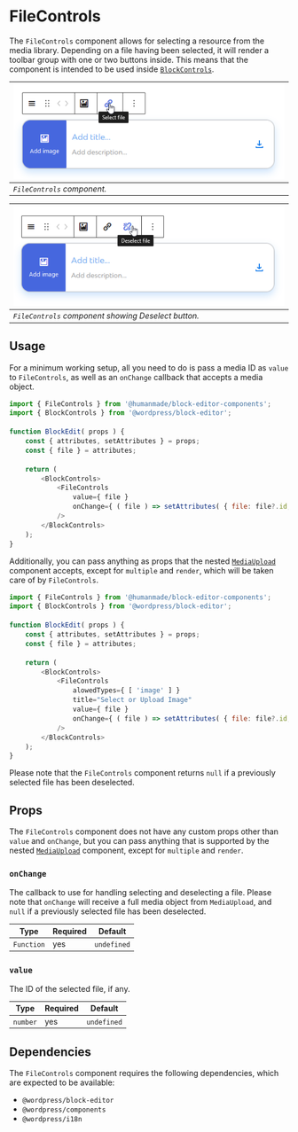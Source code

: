 # FileControls

The `FileControls` component allows for selecting a resource from the media library.
Depending on a file having been selected, it will render a toolbar group with one or two buttons inside.
This means that the component is intended to be used inside [`BlockControls`](https://github.com/WordPress/gutenberg/blob/trunk/packages/block-editor/src/components/block-controls/index.js).

| ![file-controls--hover.png](../../../assets/images/file-controls--hover.png) |
|---|
| _`FileControls` component._ |

| ![file-controls--deselect.png](../../../assets/images/file-controls--deselect.png) |
|---|
| _`FileControls` component showing Deselect button._ |

## Usage

For a minimum working setup, all you need to do is pass a media ID as `value` to `FileControls`, as well as an `onChange` callback that accepts a media object.

```js
import { FileControls } from '@humanmade/block-editor-components';
import { BlockControls } from '@wordpress/block-editor';

function BlockEdit( props ) {
	const { attributes, setAttributes } = props;
	const { file } = attributes;

	return (
		<BlockControls>
			<FileControls
				value={ file }
				onChange={ ( file ) => setAttributes( { file: file?.id, url: file?.url } ) }
			/>
		</BlockControls>
	);
}
```

Additionally, you can pass anything as props that the nested [`MediaUpload`](https://github.com/WordPress/gutenberg/tree/trunk/packages/block-editor/src/components/media-upload/index.js) component accepts, except for `multiple` and `render`, which will be taken care of by `FileControls`.

```js
import { FileControls } from '@humanmade/block-editor-components';
import { BlockControls } from '@wordpress/block-editor';

function BlockEdit( props ) {
	const { attributes, setAttributes } = props;
	const { file } = attributes;

	return (
		<BlockControls>
			<FileControls
				alowedTypes={ [ 'image' ] }
				title="Select or Upload Image"
				value={ file }
				onChange={ ( file ) => setAttributes( { file: file?.id, url: file?.url } ) }
			/>
		</BlockControls>
	);
}
```

Please note that the `FileControls` component returns `null` if a previously selected file has been deselected.

## Props

The `FileControls` component does not have any custom props other than `value` and `onChange`, but you can pass anything that is supported by the nested [`MediaUpload`](https://github.com/WordPress/gutenberg/tree/trunk/packages/block-editor/src/components/media-upload/index.js) component, except for `multiple` and `render`.

### `onChange`

The callback to use for handling selecting and deselecting a file.
Please note that `onChange` will receive a full media object from `MediaUpload`, and `null` if a previously selected file has been deselected.

| Type                                 | Required                             | Default                              |
|--------------------------------------|--------------------------------------|--------------------------------------|
| `Function`                           | yes                                  | `undefined`                          |

### `value`

The ID of the selected file, if any.

| Type                                 | Required                             | Default                              |
|--------------------------------------|--------------------------------------|--------------------------------------|
| `number`                             | yes                                  | `undefined`                          |

## Dependencies

The `FileControls` component requires the following dependencies, which are expected to be available:

- `@wordpress/block-editor`
- `@wordpress/components`
- `@wordpress/i18n`
